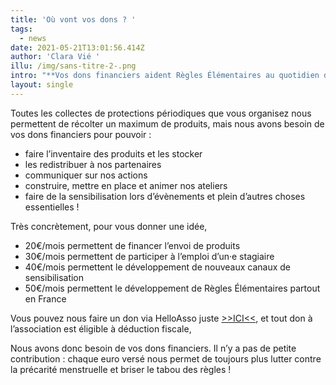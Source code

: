 ```yaml
---
title: 'Où vont vos dons ? '
tags:
  - news
date: 2021-05-21T13:01:56.414Z
author: 'Clara Vié '
illu: /img/sans-titre-2-.png
intro: "**Vos dons financiers aident Règles Élémentaires au quotidien dans son développement et dans la réalisation de ses missions pour changer les règles ! Mais finalement, que financent-ils exactement ?**\r\n\n****"
layout: single
---
```

Toutes les collectes de protections périodiques que vous organisez nous permettent de récolter un maximum de produits, mais nous avons besoin de vos dons financiers pour pouvoir : 

* faire l’inventaire des produits et les stocker 
* les redistribuer à nos partenaires 
* communiquer sur nos actions 
* construire, mettre en place et animer nos ateliers 
* faire de la sensibilisation lors d’évènements et plein d’autres choses essentielles !



Très concrètement, pour vous donner une idée, 

* 20€/mois permettent de financer l’envoi de produits
* 30€/mois permettent de participer à l’emploi d’un·e stagiaire 
* 40€/mois permettent le développement de nouveaux canaux de sensibilisation 
* 50€/mois permettent le développement de Règles Élémentaires partout en France 



Vous pouvez nous faire un don via HelloAsso juste [\>>ICI<<](https://www.helloasso.com/associations/regles-elementaires/formulaires/1), et tout don à l’association est éligible à déduction fiscale,

Nous avons donc besoin de vos dons financiers. Il n’y a pas de petite contribution : chaque euro versé nous permet de toujours plus lutter contre la précarité menstruelle et briser le tabou des règles !
